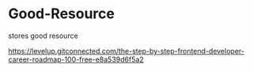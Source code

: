 # Good-Resource

stores good resource

https://levelup.gitconnected.com/the-step-by-step-frontend-developer-career-roadmap-100-free-e8a539d6f5a2

